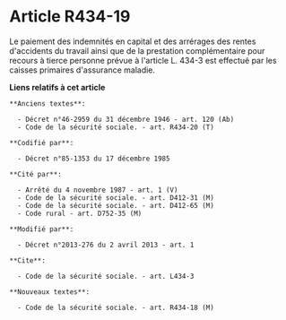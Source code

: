 # Article R434-19

Le paiement des indemnités en capital et des arrérages des rentes d'accidents du travail ainsi que de la prestation
complémentaire pour recours à tierce personne prévue à l'article L. 434-3 est effectué par les caisses primaires d'assurance
maladie.

**Liens relatifs à cet article**

	**Anciens textes**:

	  - Décret n°46-2959 du 31 décembre 1946 - art. 120 (Ab)
	  - Code de la sécurité sociale. - art. R434-20 (T)

	**Codifié par**:

	  - Décret n°85-1353 du 17 décembre 1985

	**Cité par**:

	  - Arrêté du 4 novembre 1987 - art. 1 (V)
	  - Code de la sécurité sociale. - art. D412-31 (M)
	  - Code de la sécurité sociale. - art. D412-65 (M)
	  - Code rural - art. D752-35 (M)

	**Modifié par**:

	  - Décret n°2013-276 du 2 avril 2013 - art. 1

	**Cite**:

	  - Code de la sécurité sociale. - art. L434-3

	**Nouveaux textes**:

	  - Code de la sécurité sociale. - art. R434-18 (M)
